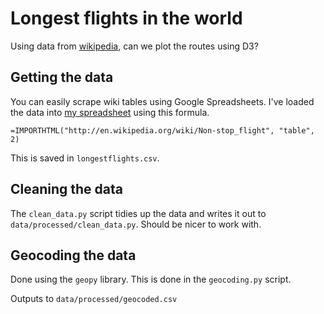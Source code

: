 # Longest flights in the world

Using data from [wikipedia](http://en.wikipedia.org/wiki/Non-stop_flight),
can we plot the routes using D3?

## Getting the data

You can easily scrape wiki tables using Google Spreadsheets.
I've loaded the data into [my spreadsheet](https://docs.google.com/spreadsheets/d/1jbcCzAhUqRFAtlN6T21bWQaP17RnSyWEROZCPRwaRO4/edit#gid=0) using this formula.

```
=IMPORTHTML("http://en.wikipedia.org/wiki/Non-stop_flight", "table", 2)
```

This is saved in `longestflights.csv`.

## Cleaning the data

The `clean_data.py` script tidies up the data and writes it out to `data/processed/clean_data.py`.
Should be nicer to work with.

## Geocoding the data

Done using the `geopy` library.
This is done in the `geocoding.py` script.

Outputs to `data/processed/geocoded.csv`
